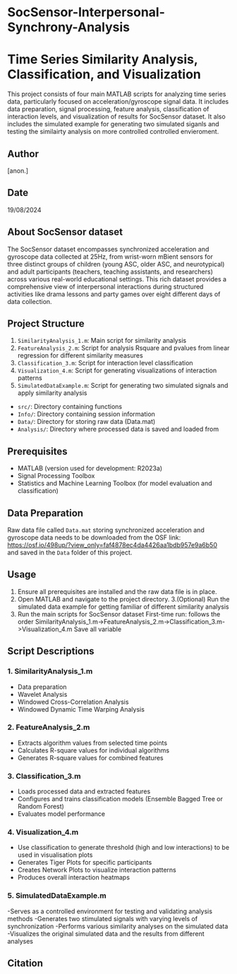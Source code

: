# SocSensor-Interpersonal-Synchrony-Analysis
# Time Series Similarity Analysis, Classification, and Visualization

This project consists of four main MATLAB scripts for analyzing time series data, particularly focused on acceleration/gyroscope signal data. It includes data preparation, signal processing, feature analysis, classification of interaction levels, and visualization of results for SocSensor dataset.
It also includes the simulated example for generating two simulated siganls and testing the similairty analysis on more controlled controlled envieroment.

## Author
[anon.]

## Date
19/08/2024

## About SocSensor dataset
The SocSensor dataset encompasses synchronized acceleration and gyroscope data collected at 25Hz, from wrist-worn mBient sensors for three distinct groups of children (young ASC, older ASC, and neurotypical) and adult participants (teachers, teaching assistants, and researchers) 
across various real-world educational settings. This rich dataset provides a comprehensive view of interpersonal interactions during structured activities like drama lessons and party games over eight different days of data collection.

## Project Structure
1. `SimilarityAnalysis_1.m`: Main script for similarity analysis
2. `FeatureAnalysis_2.m`: Script for analysis Rsquare and pvalues from linear regression for different similarity measures
3. `Classification_3.m`: Script for interaction level classification
4. `Visualization_4.m`: Script for generating visualizations of interaction patterns
5. `SimulatedDataExample.m`: Script for generating two simulated signals and apply similarity analysis
- `src/`: Directory containing functions
- `Info/`: Directory containing session information
- `Data/`: Directory for storing raw data (Data.mat) 
- `Analysis/`: Directory where processed data is saved and loaded from

## Prerequisites

- MATLAB (version used for development: R2023a)
- Signal Processing Toolbox
- Statistics and Machine Learning Toolbox (for model evaluation and classification)

## Data Preparation

Raw data file called `Data.mat` storing synchronized acceleration and gyroscope data needs to be downloaded from the OSF link: https://osf.io/498up/?view_only=faf4878ec4da4426aa1bdb957e9a6b50 and saved in the `Data` folder of this project.

## Usage

1. Ensure all prerequisites are installed and the raw data file is in place.
2. Open MATLAB and navigate to the project directory.
3.(Optional) Run the simulated data example for getting familiar of different similarity analysis
4. Run the main scripts for SocSensor dataset
   First-time run: follows the order SimilarityAnalysis_1.m->FeatureAnalysis_2.m->Classification_3.m->Visualization_4.m
   Save all variable

## Script Descriptions

### 1. SimilarityAnalysis_1.m
- Data preparation
- Wavelet Analysis
- Windowed Cross-Correlation Analysis
- Windowed Dynamic Time Warping Analysis

### 2. FeatureAnalysis_2.m
- Extracts algorithm values from selected time points
- Calculates R-square values for individual algorithms
- Generates R-square values for combined features

### 3. Classification_3.m

- Loads processed data and extracted features
- Configures and trains classification models (Ensemble Bagged Tree or Random Forest)
- Evaluates model performance

### 4. Visualization_4.m

- Use classification to generate threshold (high and low interactions) to be used in visualisation plots
- Generates Tiger Plots for specific participants
- Creates Network Plots to visualize interaction patterns
- Produces overall interaction heatmaps

### 5. SimulatedDataExample.m
-Serves as a controlled environment for testing and validating analysis methods
-Generates two stimulated signals with varying levels of synchronization
-Performs various similarity analyses on the simulated data
-Visualizes the original simulated data and the results from different analyses


## Citation

